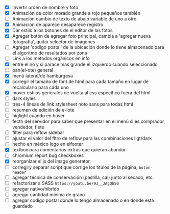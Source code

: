 - [x] Invertir orden de nombre y foto
- [x] Animación de color morado grande a rojo pequeños también
- [ ] Animación cambio de texto de abajo variable de uno a otro
- [x] Animación de aparece desaparece registro
- [x] Dar estilo a los botones de el editor de las fotos
- [x] Agregar botón de agregar foto principal, cambia a 'agregar nueva fotografía', quitar selector de imágenes
- [ ] Agregar 'código postal' de la ubicación donde lo tiene almacenado para el algoritmo de resultados por zona
- [ ] Link a los métodos orgánicos en info
- [x] entre el no y si parace mas grande el izquierdo cuando seleccionado 
- [ ] pan(el-ote) general
- [x] menú lateral/de hamburgesa
- [x] corregir el tamaño de font de html para cada tamaño en lugar de recalcularlo para cada uno
- [x] mover estilos generales de vuelta al css específico fuera del html
- [ ] dark styles
- [ ] tres-4 lineas de link stylesheet noto sans para todas html
- [ ] resumen de edición de e-lote
- [ ] higlight cuando en hover
- [ ] fecth del servidor para saber que presentar en el menú si es comprador, vendedor, flete
- [ ] filter para reflow sidebar
- [ ] ajustar el valor del fltro de reflow para las combinaciones ligt/dark
- [ ] hecho en méxico logo en elfooter
- [x] textbox para comentarios extras que quieran abundar
- [ ] chromium report bug checkboxes
- [x] reorganizar el js del image generator,
- [ ] corregiry separar script que corrige los titulos de la página, `botón-header`
- [ ] agregar técnica de conservación (pastilla, cal) junto al secado, etc.
- [ ] refactorizar a SASS `https://youtu.be/9J__JAgQbS0`
- [ ] agregar nativo/híbrido
- [ ] agregar cantidad mínima de grano
- [ ] agregar codigo postal donde lo tengo almacenado o en  donde está guardado

